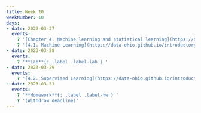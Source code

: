 ```yaml
---
title: Week 10
weekNumber: 10
days:
- date: 2023-03-27
  events:
    ? '[Chapter 4. Machine learning and statistical learning](https://data-ohio.github.io/introductory-data-science/4/4_learning.html)'
    ? '[4.1. Machine Learning](https://data-ohio.github.io/introductory-data-science/4/1/4_1_machine.html)'
- date: 2023-03-28
  events:
    ? '**Lab**{: .label .label-lab } '
- date: 2023-03-29
  events:
    ? '[4.2. Supervised Learning](https://data-ohio.github.io/introductory-data-science/4/2/4_2_supervised.html)'
- date: 2023-03-31
  events:
    ? '**Homework**{: .label .label-hw } '
    ? '(Withdraw deadline)'
---
```

